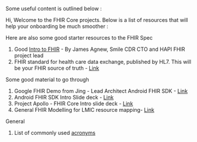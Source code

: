 Some useful content is outlined below :

Hi, Welcome to the FHIR Core projects. Below is a list of resources that will help your onboarding be much smoother :

Here are also some good starter resources to the FHIR Spec



1. Good [Intro to FHIR](https://youtu.be/YbQcJj1GqH0) - By James Agnew, Smile CDR CTO and HAPI FHIR project lead
2. FHIR standard for health care data exchange, published by HL7. This will be your FHIR source of truth - [Link](http://hl7.org/fhir/resourcelist.html)

Some good material to go through



1. Google FHIR Demo from Jing - Lead Architect Android FHIR SDK - [Link](https://drive.google.com/file/d/1ORjk3pNOKjGyZlbayAViPy4xkI8p-aFB/view?usp=sharing)
2. Android FHIR SDK Intro Slide deck - [Link](https://docs.google.com/presentation/d/1oc6EBJAcXsBwyBgtnra61xoM7naBF0aj8WbfrUT7Y2A)
3. Project Apollo - FHIR Core Intro slide deck - [Link](https://docs.google.com/presentation/d/1eFsf9a5dcNqKXlfsEWyNZyoVooIbK3jq6694xarARr8)
4. General FHIR Modelling for LMIC resource mapping- [Link](https://docs.google.com/drawings/d/1mRESJI_YywQG-YjhBy4zvVik28gBj2n_YscWKZZ_wOc)

General



1. List of commonly used [acronyms](https://docs.google.com/document/d/13FG5QLCcNZEaQGX_9IYcIJc_UbbmllrwQwcp3TMG9Tk/edit?usp=sharing)